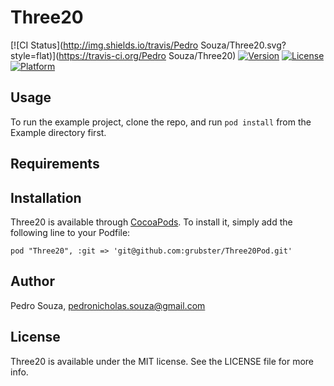 # Three20

[![CI Status](http://img.shields.io/travis/Pedro Souza/Three20.svg?style=flat)](https://travis-ci.org/Pedro Souza/Three20)
[![Version](https://img.shields.io/cocoapods/v/Three20.svg?style=flat)](http://cocoadocs.org/docsets/Three20)
[![License](https://img.shields.io/cocoapods/l/Three20.svg?style=flat)](http://cocoadocs.org/docsets/Three20)
[![Platform](https://img.shields.io/cocoapods/p/Three20.svg?style=flat)](http://cocoadocs.org/docsets/Three20)

## Usage

To run the example project, clone the repo, and run `pod install` from the Example directory first.

## Requirements

## Installation

Three20 is available through [CocoaPods](http://cocoapods.org). To install
it, simply add the following line to your Podfile:

    pod "Three20", :git => 'git@github.com:grubster/Three20Pod.git'

## Author

Pedro Souza, pedronicholas.souza@gmail.com

## License

Three20 is available under the MIT license. See the LICENSE file for more info.


